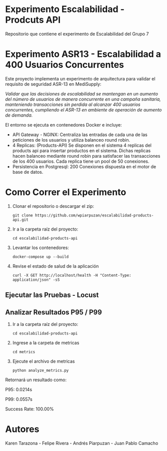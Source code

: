 
# Experimento Escalabilidad - Prodcuts API

Repositorio que contiene el experimento de Escalabilidad del Grupo 7

# Experimento ASR13 - Escalabilidad a 400 Usuarios Concurrentes

Este proyecto implementa un experimento de arquitectura para validar el requisito de seguridad ASR-13 en MediSupply:

*Validar que las decisiones de escalabilidad se mantengan en un aumento del número de usuarios de manera concurrente en una campaña sanitaria, manteniendo transacciones sin perdida al alcanzar 400 usuarios concurrentes, cumpliendo el ASR-13 en ambiente de operación de aumento de demanda.*

El entorno se ejecuta en contenedores Docker e incluye:

* API Gateway - NGINX: Centraliza las entradas de cada una de las peticiones de los usuarios y utiliza balanceo round robin.
* 4 Replicas: (Products-API) Se disponen en el sistema 4 replicas del products api para insertar productos en el sistema. Dichas replicas hacen balanceo mediante round robin para satisfacer las transacciones de los 400 usuarios. Cada replica tiene un pool de 50 conexiones.
* Persistencia en Postgresql: 200 Conexiones dispuesta en el motor de base de datos. 

# Como Correr el Experimento

1. Clonar el repositorio o descargar el zip:
   
   ```git clone https://github.com/wpiarpuzan/escalabilidad-products-api.git```
3. Ir a la carpeta raíz del proyecto:
   
   ```cd escalabilidad-products-api```
4. Levantar los contenedores:

   ```docker-compose up --build```
5. Revise el estado de salud de la aplicación

   ```curl -X GET http://localhost/health -H "Content-Type: application/json" -sS```

## Ejecutar las Pruebas - Locust

## Analizar Resultados P95 / P99
1. Ir a la carpeta raíz del proyecto:

   ```cd escalabilidad-products-api```
2. Ingrese a la carpeta de metricas

   ```cd metrics```
3. Ejecute el archivo de metricas

   ```python analyze_metrics.py```

Retornará un resultado como:

P95: 0.0214s

P99: 0.0557s

Success Rate: 100.00%

# Autores
Karen Tarazona - Felipe Rivera - Andrés Piarpuzan - Juan Pablo Camacho
